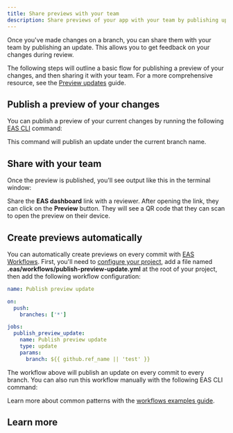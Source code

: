 ```yaml
---
title: Share previews with your team
description: Share previews of your app with your team by publishing updates on branches.
---
```


Once you've made changes on a branch, you can share them with your team by publishing an update. This allows you to get feedback on your changes during review.

The following steps will outline a basic flow for publishing a preview of your changes, and then sharing it with your team. For a more comprehensive resource, see the [Preview updates](/eas-update/preview/) guide.

## Publish a preview of your changes

You can publish a preview of your current changes by running the following [EAS CLI](/develop/tools/#eas-cli) command:

This command will publish an update under the current branch name.

## Share with your team

Once the preview is published, you'll see output like this in the terminal window:

Share the **EAS dashboard** link with a reviewer. After opening the link, they can click on the **Preview** button. They will see a QR code that they can scan to open the preview on their device.

## Create previews automatically

You can automatically create previews on every commit with [EAS Workflows](/eas/workflows/get-started/). First, you'll need to [configure your project](/eas/workflows/get-started/#configure-your-project), add a file named **.eas/workflows/publish-preview-update.yml** at the root of your project, then add the following workflow configuration:

```yaml .eas/workflows/publish-preview-update.yml
name: Publish preview update

on:
  push:
    branches: ['*']

jobs:
  publish_preview_update:
    name: Publish preview update
    type: update
    params:
      branch: ${{ github.ref_name || 'test' }}
```

The workflow above will publish an update on every commit to every branch. You can also run this workflow manually with the following EAS CLI command:

Learn more about common patterns with the [workflows examples guide](/eas/workflows/examples).

## Learn more